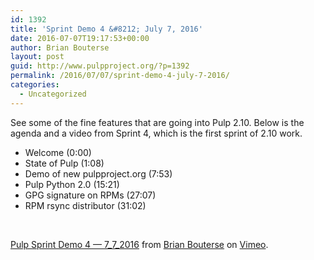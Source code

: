 ```yaml
---
id: 1392
title: 'Sprint Demo 4 &#8212; July 7, 2016'
date: 2016-07-07T19:17:53+00:00
author: Brian Bouterse
layout: post
guid: http://www.pulpproject.org/?p=1392
permalink: /2016/07/07/sprint-demo-4-july-7-2016/
categories:
  - Uncategorized
---
```

See some of the fine features that are going into Pulp 2.10. Below is the agenda and a video from Sprint 4, which is the first sprint of 2.10 work.

  * Welcome (0:00)
  * State of Pulp (1:08)
  * Demo of new pulpproject.org (7:53)
  * Pulp Python 2.0 (15:21)
  * GPG signature on RPMs (27:07)
  * RPM rsync distributor (31:02)

&nbsp;



[Pulp Sprint Demo 4 &#8212; 7\_7\_2016](https://vimeo.com/173801521) from [Brian Bouterse](https://vimeo.com/user53392398) on [Vimeo](https://vimeo.com).